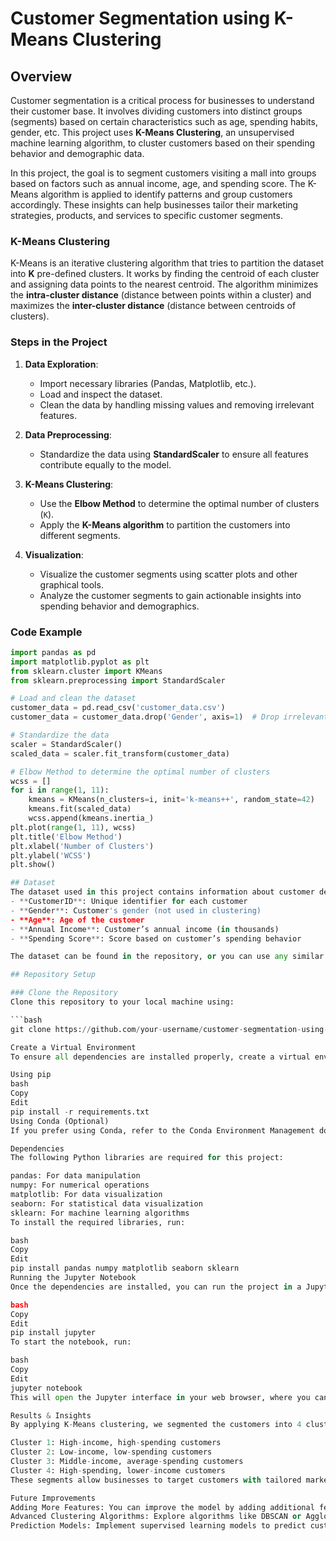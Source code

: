 # Customer Segmentation using K-Means Clustering

## Overview

Customer segmentation is a critical process for businesses to understand their customer base. It involves dividing customers into distinct groups (segments) based on certain characteristics such as age, spending habits, gender, etc. This project uses **K-Means Clustering**, an unsupervised machine learning algorithm, to cluster customers based on their spending behavior and demographic data.

In this project, the goal is to segment customers visiting a mall into groups based on factors such as annual income, age, and spending score. The K-Means algorithm is applied to identify patterns and group customers accordingly. These insights can help businesses tailor their marketing strategies, products, and services to specific customer segments.

### K-Means Clustering

K-Means is an iterative clustering algorithm that tries to partition the dataset into **K** pre-defined clusters. It works by finding the centroid of each cluster and assigning data points to the nearest centroid. The algorithm minimizes the **intra-cluster distance** (distance between points within a cluster) and maximizes the **inter-cluster distance** (distance between centroids of clusters).

### Steps in the Project

1. **Data Exploration**:
   - Import necessary libraries (Pandas, Matplotlib, etc.).
   - Load and inspect the dataset.
   - Clean the data by handling missing values and removing irrelevant features.

2. **Data Preprocessing**:
   - Standardize the data using **StandardScaler** to ensure all features contribute equally to the model.
   
3. **K-Means Clustering**:
   - Use the **Elbow Method** to determine the optimal number of clusters (`K`).
   - Apply the **K-Means algorithm** to partition the customers into different segments.

4. **Visualization**:
   - Visualize the customer segments using scatter plots and other graphical tools.
   - Analyze the customer segments to gain actionable insights into spending behavior and demographics.

### Code Example

```python
import pandas as pd
import matplotlib.pyplot as plt
from sklearn.cluster import KMeans
from sklearn.preprocessing import StandardScaler

# Load and clean the dataset
customer_data = pd.read_csv('customer_data.csv')
customer_data = customer_data.drop('Gender', axis=1)  # Drop irrelevant column

# Standardize the data
scaler = StandardScaler()
scaled_data = scaler.fit_transform(customer_data)

# Elbow Method to determine the optimal number of clusters
wcss = []
for i in range(1, 11):
    kmeans = KMeans(n_clusters=i, init='k-means++', random_state=42)
    kmeans.fit(scaled_data)
    wcss.append(kmeans.inertia_)
plt.plot(range(1, 11), wcss)
plt.title('Elbow Method')
plt.xlabel('Number of Clusters')
plt.ylabel('WCSS')
plt.show()

## Dataset
The dataset used in this project contains information about customer demographics and their spending habits. It includes the following features:
- **CustomerID**: Unique identifier for each customer
- **Gender**: Customer's gender (not used in clustering)
- **Age**: Age of the customer
- **Annual Income**: Customer’s annual income (in thousands)
- **Spending Score**: Score based on customer’s spending behavior

The dataset can be found in the repository, or you can use any similar customer segmentation dataset.

## Repository Setup

### Clone the Repository
Clone this repository to your local machine using:

```bash
git clone https://github.com/your-username/customer-segmentation-using-k-means.git

Create a Virtual Environment
To ensure all dependencies are installed properly, create a virtual environment and activate it:

Using pip
bash
Copy
Edit
pip install -r requirements.txt
Using Conda (Optional)
If you prefer using Conda, refer to the Conda Environment Management documentation.

Dependencies
The following Python libraries are required for this project:

pandas: For data manipulation
numpy: For numerical operations
matplotlib: For data visualization
seaborn: For statistical data visualization
sklearn: For machine learning algorithms
To install the required libraries, run:

bash
Copy
Edit
pip install pandas numpy matplotlib seaborn sklearn
Running the Jupyter Notebook
Once the dependencies are installed, you can run the project in a Jupyter Notebook. If you don't have Jupyter installed, you can install it using:

bash
Copy
Edit
pip install jupyter
To start the notebook, run:

bash
Copy
Edit
jupyter notebook
This will open the Jupyter interface in your web browser, where you can open and run the customer_segmentation.ipynb notebook.

Results & Insights
By applying K-Means clustering, we segmented the customers into 4 clusters based on their annual income, age, and spending habits. Here are the insights:

Cluster 1: High-income, high-spending customers
Cluster 2: Low-income, low-spending customers
Cluster 3: Middle-income, average-spending customers
Cluster 4: High-spending, lower-income customers
These segments allow businesses to target customers with tailored marketing strategies and improve customer experience.

Future Improvements
Adding More Features: You can improve the model by adding additional features like customer location, purchase history, etc.
Advanced Clustering Algorithms: Explore algorithms like DBSCAN or Agglomerative Clustering.
Prediction Models: Implement supervised learning models to predict customer behavior based on the segments.
